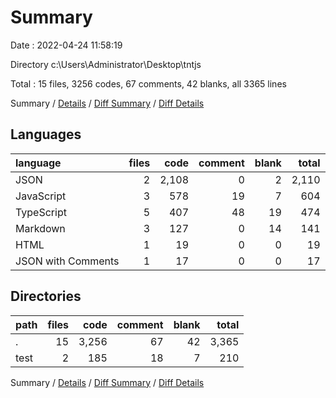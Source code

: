 # Summary

Date : 2022-04-24 11:58:19

Directory c:\Users\Administrator\Desktop\tntjs

Total : 15 files,  3256 codes, 67 comments, 42 blanks, all 3365 lines

Summary / [Details](details.md) / [Diff Summary](diff.md) / [Diff Details](diff-details.md)

## Languages
| language | files | code | comment | blank | total |
| :--- | ---: | ---: | ---: | ---: | ---: |
| JSON | 2 | 2,108 | 0 | 2 | 2,110 |
| JavaScript | 3 | 578 | 19 | 7 | 604 |
| TypeScript | 5 | 407 | 48 | 19 | 474 |
| Markdown | 3 | 127 | 0 | 14 | 141 |
| HTML | 1 | 19 | 0 | 0 | 19 |
| JSON with Comments | 1 | 17 | 0 | 0 | 17 |

## Directories
| path | files | code | comment | blank | total |
| :--- | ---: | ---: | ---: | ---: | ---: |
| . | 15 | 3,256 | 67 | 42 | 3,365 |
| test | 2 | 185 | 18 | 7 | 210 |

Summary / [Details](details.md) / [Diff Summary](diff.md) / [Diff Details](diff-details.md)